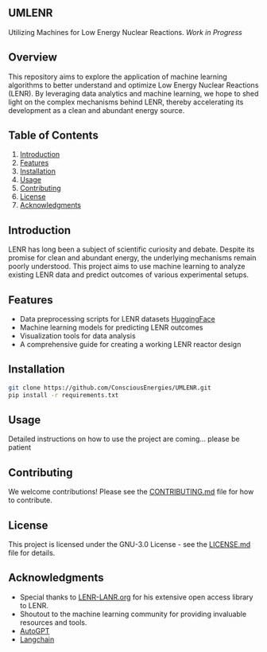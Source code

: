 ## UMLENR

Utilizing Machines for Low Energy Nuclear Reactions. 
*Work in Progress*
## Overview

This repository aims to explore the application of machine learning algorithms to better understand and optimize Low Energy Nuclear Reactions (LENR). By leveraging data analytics and machine learning, we hope to shed light on the complex mechanisms behind LENR, thereby accelerating its development as a clean and abundant energy source.

## Table of Contents

1. [Introduction](#introduction)
2. [Features](#features)
3. [Installation](#installation)
4. [Usage](#usage)
5. [Contributing](#contributing)
6. [License](#license)
7. [Acknowledgments](#acknowledgments)

## Introduction

LENR has long been a subject of scientific curiosity and debate. Despite its promise for clean and abundant energy, the underlying mechanisms remain poorly understood. This project aims to use machine learning to analyze existing LENR data and predict outcomes of various experimental setups.

## Features

- Data preprocessing scripts for LENR datasets [HuggingFace](https://huggingface.co/ConsciousEnergies)
- Machine learning models for predicting LENR outcomes
- Visualization tools for data analysis
- A comprehensive guide for creating a working LENR reactor design

## Installation

```bash
git clone https://github.com/ConsciousEnergies/UMLENR.git
pip install -r requirements.txt
```

## Usage

Detailed instructions on how to use the project are coming... please be patient

## Contributing

We welcome contributions! Please see the [CONTRIBUTING.md](CONTRIBUTING.md) file for how to contribute.

## License

This project is licensed under the GNU-3.0 License - see the [LICENSE.md](LICENSE.md) file for details.

## Acknowledgments

- Special thanks to [LENR-LANR.org](https://lenr-canr.org) for his extensive open access library to LENR.
- Shoutout to the machine learning community for providing invaluable resources and tools.
- [AutoGPT](https://github.com/Significant-Gravitas/Auto-GPT)
- [Langchain](https://github.com/langchain-ai/langchain) 
